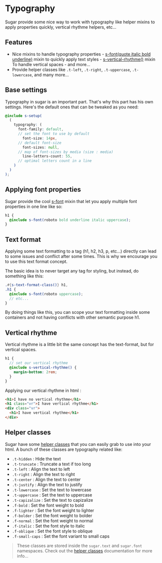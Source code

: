 # Typography

Sugar provide some nice way to work with typography like helper mixins to apply properties quickly, vertical rhythme helpers, etc...

## Features

- Nice mixins to handle typography properties - [s-font(quote italic bold underline)](../src/scss/core/mixins/_s-font.md) mixin to quickly apply text styles - [s-vertical-rhythme()](../src/scss/core/mixins/_s-vertical-rhythme.md) mixin To handle vertical spaces - and more...
- Provide helper classes like `.t-left`, `.t-right`, `.t-uppercase`, `.t-lowercase`, and many more...

## Base settings

Typography in sugar is an important part. That's why this part has his own settings. Here's the default ones that can be tweaked as you need:

```scss
@include s-setup(
  (
    typography: (
      font-family: default,
      // set the font to use by default
        font-size: 14px,
      // default font-size
        font-sizes: null,
      // map of font-sizes by media (size : media)
        line-letters-count: 55,
      // optimal letters count in a line
    )
  )
);
```

## Applying font properties

Sugar provide the cool [s-font](../src/scss/core/mixins/_s-font.md) mixin that let you apply multiple font properties in one line like so:

```scss
h1 {
  @include s-font(roboto bold underline italic uppercase);
}
```

## Text format

Applying some text formatting to a tag (h1, h2, h3, p, etc...) directly can lead to some issues and conflict after some times. This is why we encourage you to use this text format concept.

The basic idea is to never target any tag for styling, but instead, do something like this:

```scss
.#{s-text-format-class()} h1,
.h1 {
  @include s-font(roboto uppercase);
  // etc...
}
```

By doing things like this, you can scope your text formatting inside some containers and not having conflicts with other semantic purpose h1.

## Vertical rhythme

Vertical rhythme is a little bit the same concept has the text-format, but for vertical spaces.

```scss
h1 {
  // set our vertical rhythme
  @include s-vertical-rhythme() {
    margin-bottom: 2rem;
  }
}
```

Applying our vertical rhythme in html :

```html
<h1>I have no vertical rhythme</h1>
<h1 class="vr">I have vertical rhythme</h1>
<div class="vr">
  <h1>I have vertical rhythme</h1>
</div>
```

## Helper classes

Sugar have some [helper classes](helper-classes.md) that you can easily grab to use into your html. A bunch of these classes are typography related like:

- `.t-hidden` : Hide the text
- `.t-truncate` : Truncate a text if too long
- `.t-left` : Align the text to left
- `.t-right` : Align the text to right
- `.t-center` : Align the text to center
- `.t-justify` : Align the text to justify
- `.t-lowercase` : Set the text to lowercase
- `.t-uppercase` : Set the text to uppercase
- `.t-capizalize` : Set the text to capizalize
- `.f-bold` : Set the font weight to bold
- `.f-lighter` : Set the font weight to lighter
- `.f-bolder` : Set the font weight to bolder
- `.f-normal` : Set the font weight to normal
- `.f-italic` : Set the font style to italic
- `.f-oblique` : Set the font style to oblique
- `.f-small-caps` : Set the font variant to small caps

> These classes are stored inside the `sugar.text` and `sugar.font` namespaces. Check out the [helper classes](helper-classes.md) documentation for more info...
